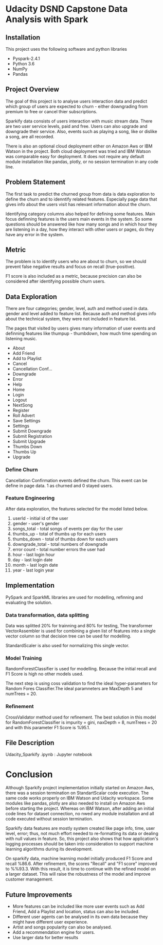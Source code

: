 # Udacity DSND Capstone Data Analysis with Spark

## Installation
This project uses the following software and python libraries
- Pyspark-2.4.1
- Python 3.6
- NumPy
- Pandas

## Project Overview
The goal of this project is to analyse users interaction data and predict which group of users are expected to churn - either downgrading from premium to free or cancel thier subscriptions.

Sparkify data consists of users interaction with music stream data. There are two user service levels, paid and free. Users can also upgrade and downgrade their service. Also, events such as playing a song, like or dislike a song, are all recorded. 

There is also an optional cloud deployment either on  Amazon Aws or IBM Watson in the project. Both cloud deployment was tried and IBM Watson was comparable easy for deployment. It does not require any default module installation like pandas, plotly, or no session termination in any code line. 

## Problem Statement
The first task to predict the churned group from data is data exploration to define the churn and to idenntify related features. Especially page data that gives info about the users visit has relevant information about the churn. 

Identifying category columns also helped for defining some features. Main focus definning features is the users main events in the system. So some questions should be answered like how many songs and in which hour they are listening in a day, how they interact with other users or pages, do they have any error in the system.

## Metric
The problem is to identify users who are about to churn, so we should prevent false negative results and focus on recall (true-positive). 

F1 score is also included as a metric, because precision can also be considered after identifying possible churn users. 

## Data Exploration
There are four categories; gender, level, auth and method used in data. gender and level added to feature list. Because auth and method gives info about the technical system, they were not included in feature list. 

The pages that visited by users gives many information of user events and definning features like thumpup - thumbdown, how much time spending on listening music. 

- About
- Add Friend
- Add to Playlist
- Cancel
- Cancellation Conf...
- Downgrade
- Error
- Help
- Home
- Login
- Logout
- NextSong
- Register
- Roll Advert
- Save Settings
- Settings
- Submit Downgrade
- Submit Registration
- Submit Upgrade
- Thumbs Down
- Thumbs Up 
- Upgrade

### Define Churn 
Cancellation Confirmation events defined the churn. This event can be define in page data. 1 as churned and 0 stayed users.

### Feature Engineering

After data exploration, the features selected for the model listed below. 

1. userId - initial id of the user
2. gender - user's gender
3. songs_total - total songs of events per day for the user
4. thumbs_up - total of thumbs up for each users
5. thumbs_down - total of thumbs down for each users
6. downgrade_total - total numbers of downgrade
7. error count - total number errors the user had 
8. hour - last login hour
9. day - last login date
10. month - last login date
11. year - last login year

## Implementation
PySpark and SparkML libraries are used for  modelling, refinning and evaluating the solution. 

### Data transformation, data splitting  

Data was splitted 20% for trainning and 80% for testing, 
The transformer VectorAssembler is used for combining a given list of features into a single vector column so that decision tree can be used for modelling. 

StandardScaler is also used for normalizing this single vector. 

### Model Training

RandomForestClassifier is used for modelling. Because the initial recall and F1 Score is high no other models used. 

The next step is using coss validation to find the ideal hyper-parameters for Random Fores Classifier.The ideal paramneters are MaxDepth 5 and numTrees = 20. 

### Refinement 

CrossValidator method used for refinement. The best solution in this model for RandomForestClassifier is impurity = gini, naxDepth =	8,	numTrees = 20 and with this parameter F1 Score is %95.1.

## File Description

Udacity_Sparkify .ipynb : Jupyter notebook 

# Conclusion
 
Although Sparkify project implementation initially started on Amazon Aws,  there was a session termination on StandartScalar code execution. The same code works properly on IBM Watson and Udacity workspace. Some modules like pandas, plotly are also needed to install on Amazon Aws before starting the project. Whereas on IBM Watson, after adding an initial code lines for dataset connection, no nwed any module installation and all code executed without session termination.  

Sparkify data features are mostly system created like page info, time, user level, error; thus, not much effort needed to re-formatting its data or dealing with null values in feature. So, this project also shows that how application's logging processes should be taken into consideration to support machine learning algorithms during its development. 

On sparkify data, machine learning model initially produced F1 Score and recall %86.6. After refinement, the scores  "Recall" and "F1 score" improved to %%93.3. With this result, it is time to continue with the refined model on a larger dataset.  This will raise the robustness of the model and improve customer management. 
 
 ## Future Improvements
 
- More features can be included like more user events such as Add Friend, Add a Playlist and location, status can also be included. 
- Different user agents can be analysed in its own data because they might have different user experience. 
- Artist and songs popularity can also be analysed. 
- Add a recommendation engine for users.
- Use larger data for better results
